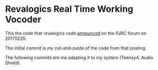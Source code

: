 # Revalogics Real Time Working Vocoder

This the code that revalogics code [announced][announcement] on the
PJRC forum on 20170225.

The initial commit is my cut-and-paste of the code from that posting.

The following commits are me adapting it to my system (Teensy4, Audio
Shield).

[announcement]: https://forum.pjrc.com/threads/42355-Real-Time-(Working)-Vocoder?p=134853&viewfull=1#post134853
